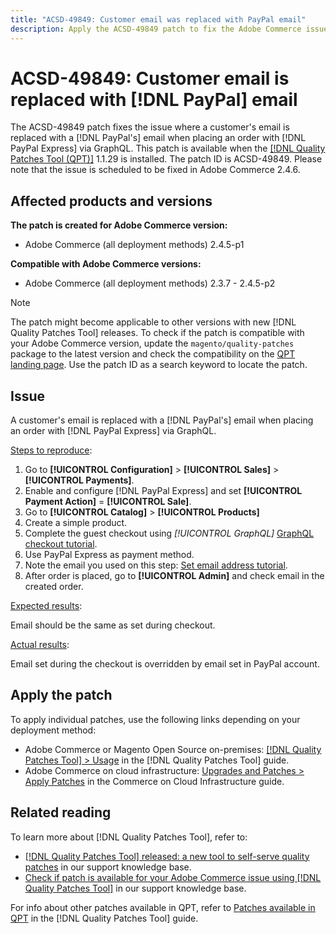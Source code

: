 ```yaml
---
title: "ACSD-49849: Customer email was replaced with PayPal email"
description: Apply the ACSD-49849 patch to fix the Adobe Commerce issue where the customer email was replaced with PayPal email when placing an order with PayPal Express via GraphQL.
---
```

# ACSD-49849: Customer email is replaced with [!DNL PayPal] email

The ACSD-49849 patch fixes the issue where a customer's email is replaced with a [!DNL PayPal's] email when placing an order with [!DNL PayPal Express] via GraphQL. This patch is available when the [[!DNL Quality Patches Tool (QPT)]](/help/announcements/adobe-commerce-announcements/magento-quality-patches-released-new-tool-to-self-serve-quality-patches.md) 1.1.29 is installed. The patch ID is ACSD-49849. Please note that the issue is scheduled to be fixed in Adobe Commerce 2.4.6.

## Affected products and versions

**The patch is created for Adobe Commerce version:**

* Adobe Commerce (all deployment methods) 2.4.5-p1

**Compatible with Adobe Commerce versions:**

* Adobe Commerce (all deployment methods) 2.3.7 - 2.4.5-p2

>[!NOTE]
>
>The patch might become applicable to other versions with new [!DNL Quality Patches Tool] releases. To check if the patch is compatible with your Adobe Commerce version, update the `magento/quality-patches` package to the latest version and check the compatibility on the [QPT landing page](https://experienceleague.adobe.com/tools/commerce-quality-patches/index.html). Use the patch ID as a search keyword to locate the patch.

## Issue

A customer's email is replaced with a [!DNL PayPal's] email when placing an order with [!DNL PayPal Express] via GraphQL.

<u>Steps to reproduce</u>:

1. Go to **[!UICONTROL Configuration]** > **[!UICONTROL Sales]** > **[!UICONTROL Payments]**. 
1. Enable and configure [!DNL PayPal Express] and set **[!UICONTROL Payment Action]** = **[!UICONTROL Sale]**.
1. Go to **[!UICONTROL Catalog]** > **[!UICONTROL Products]** 
1. Create a simple product.
1. Complete the guest checkout using *[!UICONTROL GraphQL]*
[GraphQL checkout tutorial](https://developer.adobe.com/commerce/webapi/graphql/tutorials/checkout/).
1. Use PayPal Express as payment method. 
1. Note the email you used on this step:
[Set email address tutorial](https://developer.adobe.com/commerce/webapi/graphql/tutorials/checkout/set-email-address/).
1. After order is placed, go to **[!UICONTROL Admin]** and check email in the created order.

<u>Expected results</u>:

Email should be the same as set during checkout.

<u>Actual results</u>:

Email set during the checkout is overridden by email set in PayPal account.

## Apply the patch

To apply individual patches, use the following links depending on your deployment method:

* Adobe Commerce or Magento Open Source on-premises: [[!DNL Quality Patches Tool] > Usage](https://experienceleague.adobe.com/docs/commerce-operations/tools/quality-patches-tool/usage.html) in the [!DNL Quality Patches Tool] guide.
* Adobe Commerce on cloud infrastructure: [Upgrades and Patches > Apply Patches](https://experienceleague.adobe.com/docs/commerce-cloud-service/user-guide/develop/upgrade/apply-patches.html) in the Commerce on Cloud Infrastructure guide.

## Related reading

To learn more about [!DNL Quality Patches Tool], refer to:

* [[!DNL Quality Patches Tool] released: a new tool to self-serve quality patches](/help/announcements/adobe-commerce-announcements/magento-quality-patches-released-new-tool-to-self-serve-quality-patches.md) in our support knowledge base.
* [Check if patch is available for your Adobe Commerce issue using [!DNL Quality Patches Tool]](/help/support-tools/patches-available-in-qpt-tool/check-patch-for-magento-issue-with-magento-quality-patches.md) in our support knowledge base.

For info about other patches available in QPT, refer to [Patches available in QPT](https://experienceleague.adobe.com/tools/commerce-quality-patches/index.html) in the [!DNL Quality Patches Tool] guide.
